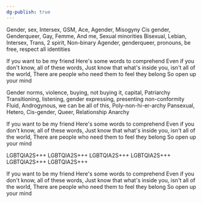 ```yaml
---
dg-publish: true
---
```

Gender, sex, Intersex, GSM, Ace, Agender, Misogyny
Cis gender, Genderqueer, Gay, Femme, And me, Sexual minorities
Bisexual, Lebian, Intersex, Trans, 2 spirit, Non-binary
Agender, genderqueer, pronouns, be free, respect all identities

If you want to be my friend
Here's some words to comprehend
Even if you don't know, all of these words,
Just know that what's inside you, isn't all of the world,
There are people who need them to feel they belong
So open up your mind

Gender norms, violence, buying, not buying it, capital, Patriarchy
Transitioning, listening, gender expressing, presenting non-conformity
Fluid, Androgynous, we can be all of this, Poly-non-hi-er-archy
Pansexual, Hetero, Cis-gender, Queer, Relationship Anarchy

If you want to be my friend
Here's some words to comprehend
Even if you don't know, all of these words,
Just know that what's inside you, isn't all of the world,
There are people who need them to feel they belong
So open up your mind

LGBTQIA2S+++ LGBTQIA2S+++
LGBTQIA2S+++ LGBTQIA2S+++
LGBTQIA2S+++ LGBTQIA2S+++

If you want to be my friend
Here's some words to comprehend
Even if you don't know, all of these words,
Just know that what's inside you, isn't all of the world,
There are people who need them to feel they belong
So open up your mind